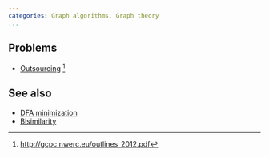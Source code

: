 ```yaml
---
categories: Graph algorithms, Graph theory
...
```


## Problems
- [Outsourcing](https://open.kattis.com/problems/outsourcing) [^1]

## See also
- [DFA minimization]()
- [Bisimilarity]()

[^1]: <http://gcpc.nwerc.eu/outlines_2012.pdf>